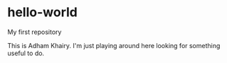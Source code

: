 # hello-world
My first repository

This is Adham Khairy. I'm just playing around here looking for something useful to do.
